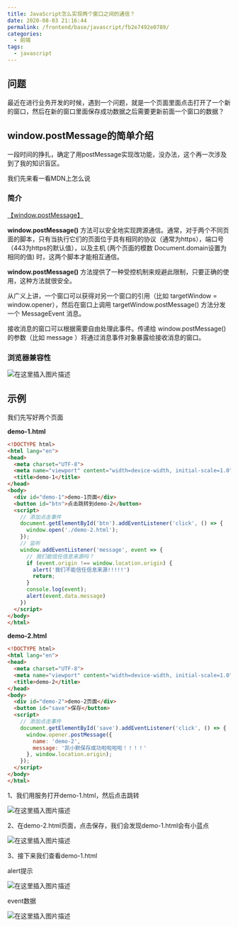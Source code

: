 ```yaml
---
title: JavaScript怎么实现两个窗口之间的通信？
date: 2020-08-03 21:16:44
permalink: /frontend/base/javascript/fb2e7492e0789/
categories:
  - 前端
tags:
  - javascript
---
```


## 问题

最近在进行业务开发的时候，遇到一个问题，就是一个页面里面点击打开了一个新的窗口，然后在新的窗口里面保存成功数据之后需要更新前面一个窗口的数据？

## window.postMessage的简单介绍

一段时间的挣扎，确定了用postMessage实现改功能，没办法，这个再一次涉及到了我的知识盲区。

我们先来看一看MDN上怎么说

### 简介

[【window.postMessage】](https://developer.mozilla.org/zh-CN/docs/Web/API/Window/postMessage)

**window.postMessage()** 方法可以安全地实现跨源通信。通常，对于两个不同页面的脚本，只有当执行它们的页面位于具有相同的协议（通常为https），端口号（443为https的默认值），以及主机  (两个页面的模数 Document.domain设置为相同的值) 时，这两个脚本才能相互通信。

**window.postMessage()** 方法提供了一种受控机制来规避此限制，只要正确的使用，这种方法就很安全。

从广义上讲，一个窗口可以获得对另一个窗口的引用（比如 targetWindow = window.opener），然后在窗口上调用 targetWindow.postMessage() 方法分发一个  MessageEvent 消息。

接收消息的窗口可以根据需要自由处理此事件。传递给 window.postMessage() 的参数（比如 message ）将通过消息事件对象暴露给接收消息的窗口。

### 浏览器兼容性

![在这里插入图片描述](https://imgconvert.csdnimg.cn/aHR0cHM6Ly9ub3RlLnlvdWRhby5jb20veXdzL3B1YmxpYy9yZXNvdXJjZS8yMzU2YzY3ZTMyYzFlYzI0OGRiOTY1ZTlhM2MzNWI1Yi83NDU2QkNGMDVDMTA0QTYxQUMwQjVFQTcwRjkwOTM4Nw?x-oss-process=image/format,png)

## 示例

我们先写好两个页面

**demo-1.html**

```html
<!DOCTYPE html>
<html lang="en">
<head>
  <meta charset="UTF-8">
  <meta name="viewport" content="width=device-width, initial-scale=1.0">
  <title>demo-1</title>
</head>
<body>
  <div id="demo-1">demo-1页面</div>
  <button id="btn">点击跳转到demo-2</button>
  <script>
    // 添加点击事件
    document.getElementById('btn').addEventListener('click', () => {
      window.open('./demo-2.html');
    });
    // 监听
    window.addEventListener('message', event => {
      // 我们能信任信息来源吗？
      if (event.origin !== window.location.origin) {
        alert('我们不能信任信息来源!!!!!')
        return;
      }
      console.log(event);
      alert(event.data.message)
    })
  </script>
</body>
</html>
```

**demo-2.html**

```html
<!DOCTYPE html>
<html lang="en">
<head>
  <meta charset="UTF-8">
  <meta name="viewport" content="width=device-width, initial-scale=1.0">
  <title>demo-2</title>
</head>
<body>
  <div id="demo-2">demo-2页面</div>
  <button id="save">保存</button>
  <script>
    // 添加点击事件
    document.getElementById('save').addEventListener('click', () => {
      window.opener.postMessage({
        name: 'demo-2',
        message: '凯小默保存成功啦啦啦啦！！！！'
      }, window.location.origin);
    });
  </script>
</body>
</html>
```

1、我们用服务打开demo-1.html，然后点击跳转

![在这里插入图片描述](https://imgconvert.csdnimg.cn/aHR0cHM6Ly9ub3RlLnlvdWRhby5jb20veXdzL3B1YmxpYy9yZXNvdXJjZS8yMzU2YzY3ZTMyYzFlYzI0OGRiOTY1ZTlhM2MzNWI1Yi80RTQ2MUQxNjRFQjI0MjU0OTg2OERDOUM1QjBCMEZBNg?x-oss-process=image/format,png)

2、在demo-2.html页面，点击保存，我们会发现demo-1.html会有小蓝点

![在这里插入图片描述](https://imgconvert.csdnimg.cn/aHR0cHM6Ly9ub3RlLnlvdWRhby5jb20veXdzL3B1YmxpYy9yZXNvdXJjZS8yMzU2YzY3ZTMyYzFlYzI0OGRiOTY1ZTlhM2MzNWI1Yi81NTUzRUE2NDdFMjM0MDFCQkQ4M0VFQUExQjJGQTE3RQ?x-oss-process=image/format,png)

3、接下来我们查看demo-1.html

alert提示

![在这里插入图片描述](https://imgconvert.csdnimg.cn/aHR0cHM6Ly9ub3RlLnlvdWRhby5jb20veXdzL3B1YmxpYy9yZXNvdXJjZS8yMzU2YzY3ZTMyYzFlYzI0OGRiOTY1ZTlhM2MzNWI1Yi9ENzk1QUE3QTUzRkM0RUJGOTVFMzlGQjZCNEFDRDI4OA?x-oss-process=image/format,png)

event数据

![在这里插入图片描述](https://imgconvert.csdnimg.cn/aHR0cHM6Ly9ub3RlLnlvdWRhby5jb20veXdzL3B1YmxpYy9yZXNvdXJjZS8yMzU2YzY3ZTMyYzFlYzI0OGRiOTY1ZTlhM2MzNWI1Yi9GOEUxMzNFOTc3MkE0RDk3OUMzQjlCQjU0ODcwMENCRQ?x-oss-process=image/format,png)

